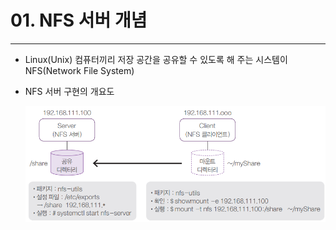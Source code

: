# 01. NFS 서버 개념

---

- Linux(Unix) 컴퓨터끼리 저장 공간을 공유할 수 있도록 해 주는 시스템이 NFS(Network File System)
- NFS 서버 구현의 개요도
    
    ![Untitled](./Untitled.png)